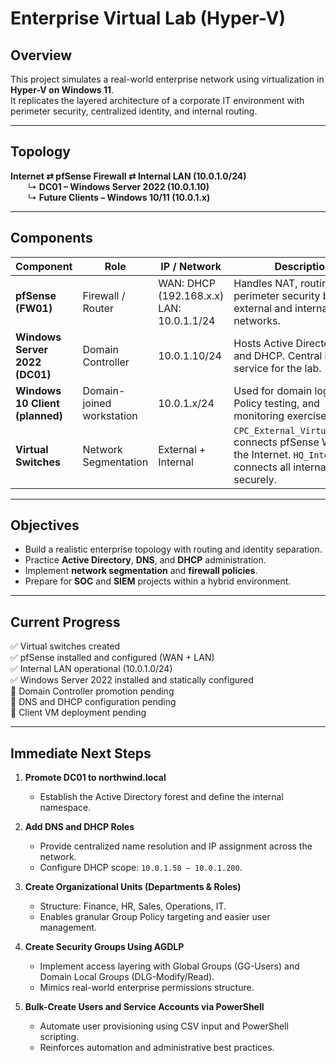 # Enterprise Virtual Lab (Hyper-V)

## Overview
This project simulates a real-world enterprise network using virtualization in **Hyper-V on Windows 11**.  
It replicates the layered architecture of a corporate IT environment with perimeter security, centralized identity, and internal routing.

---

## Topology

**Internet ⇄ pfSense Firewall ⇄ Internal LAN (10.0.1.0/24)**  
  ↳ **DC01 – Windows Server 2022 (10.0.1.10)**  
  ↳ **Future Clients – Windows 10/11 (10.0.1.x)**  

---

## Components

| Component | Role | IP / Network | Description |
|------------|------|---------------|--------------|
| **pfSense (FW01)** | Firewall / Router | WAN: DHCP (192.168.x.x) <br> LAN: 10.0.1.1/24 | Handles NAT, routing, and perimeter security between external and internal networks. |
| **Windows Server 2022 (DC01)** | Domain Controller | 10.0.1.10/24 | Hosts Active Directory, DNS, and DHCP. Central identity service for the lab. |
| **Windows 10 Client (planned)** | Domain-joined workstation | 10.0.1.x/24 | Used for domain login, Group Policy testing, and monitoring exercises. |
| **Virtual Switches** | Network Segmentation | External + Internal | `CPC_External_Virtual_Switch` connects pfSense WAN to the Internet. `HQ_Internal_LAN` connects all internal VMs securely. |

---

## Objectives
- Build a realistic enterprise topology with routing and identity separation.  
- Practice **Active Directory**, **DNS**, and **DHCP** administration.  
- Implement **network segmentation** and **firewall policies**.  
- Prepare for **SOC** and **SIEM** projects within a hybrid environment.  

---

## Current Progress
✅ Virtual switches created  
✅ pfSense installed and configured (WAN + LAN)  
✅ Internal LAN operational (10.0.1.0/24)  
✅ Windows Server 2022 installed and statically configured  
🚧 Domain Controller promotion pending  
🚧 DNS and DHCP configuration pending  
🚧 Client VM deployment pending  

---

## Immediate Next Steps

1. **Promote DC01 to northwind.local**  
   - Establish the Active Directory forest and define the internal namespace.  

2. **Add DNS and DHCP Roles**  
   - Provide centralized name resolution and IP assignment across the network.  
   - Configure DHCP scope: `10.0.1.50 – 10.0.1.200`.  

3. **Create Organizational Units (Departments & Roles)**  
   - Structure: Finance, HR, Sales, Operations, IT.  
   - Enables granular Group Policy targeting and easier user management.  

4. **Create Security Groups Using AGDLP**  
   - Implement access layering with Global Groups (GG-Users) and Domain Local Groups (DLG-Modify/Read).  
   - Mimics real-world enterprise permissions structure.  

5. **Bulk-Create Users and Service Accounts via PowerShell**  
   - Automate user provisioning using CSV input and PowerShell scripting.  
   - Reinforces automation and administrative best practices.   